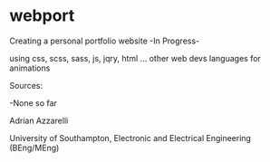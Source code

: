 # webport

Creating a personal portfolio website -In Progress-

using css, scss, sass, js, jqry, html ... other web devs languages for animations


Sources: 

-None so far

Adrian Azzarelli

University of Southampton, Electronic and Electrical Engineering (BEng/MEng)
